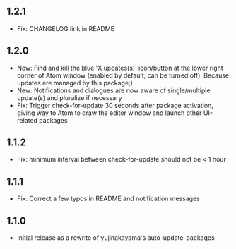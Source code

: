 ## 1.2.1
* Fix: CHANGELOG link in README

## 1.2.0
* New: Find and kill the blue 'X updates(s)' icon/button at the lower right
         corner of Atom window (enabled by default; can be turned off).
         Because updates are managed by this package;)
* New: Notifications and dialogues are now aware of single/multiple update(s)
         and pluralize if necessary
* Fix: Trigger check-for-update 30 seconds after package activation,
         giving way to Atom to draw the editor window and launch other
         UI-related packages

## 1.1.2
* Fix: minimum interval between check-for-update should not be < 1 hour

## 1.1.1
* Fix: Correct a few typos in README and notification messages

## 1.1.0
* Initial release as a rewrite of yujinakayama's auto-update-packages